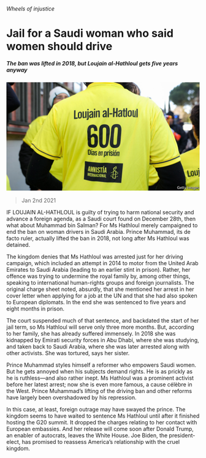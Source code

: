 ###### Wheels of injustice

# Jail for a Saudi woman who said women should drive 

##### The ban was lifted in 2018, but Loujain al-Hathloul gets five years anyway 

![image](images/20210102_MAP501.jpg) 

> Jan 2nd 2021 


IF LOUJAIN AL-HATHLOUL is guilty of trying to harm national security and advance a foreign agenda, as a Saudi court found on December 28th, then what about Muhammad bin Salman? For Ms Hathloul merely campaigned to end the ban on woman drivers in Saudi Arabia. Prince Muhammad, its de facto ruler, actually lifted the ban in 2018, not long after Ms Hathloul was detained.


The kingdom denies that Ms Hathloul was arrested just for her driving campaign, which included an attempt in 2014 to motor from the United Arab Emirates to Saudi Arabia (leading to an earlier stint in prison). Rather, her offence was trying to undermine the royal family by, among other things, speaking to international human-rights groups and foreign journalists. The original charge sheet noted, absurdly, that she mentioned her arrest in her cover letter when applying for a job at the UN and that she had also spoken to European diplomats. In the end she was sentenced to five years and eight months in prison.



The court suspended much of that sentence, and backdated the start of her jail term, so Ms Hathloul will serve only three more months. But, according to her family, she has already suffered immensely. In 2018 she was kidnapped by Emirati security forces in Abu Dhabi, where she was studying, and taken back to Saudi Arabia, where she was later arrested along with other activists. She was tortured, says her sister.


Prince Muhammad styles himself a reformer who empowers Saudi women. But he gets annoyed when his subjects demand rights. He is as prickly as he is ruthless—and also rather inept. Ms Hathloul was a prominent activist before her latest arrest; now she is even more famous, a cause célèbre in the West. Prince Muhammad’s lifting of the driving ban and other reforms have largely been overshadowed by his repression.


In this case, at least, foreign outrage may have swayed the prince. The kingdom seems to have waited to sentence Ms Hathloul until after it finished hosting the G20 summit. It dropped the charges relating to her contact with European embassies. And her release will come soon after Donald Trump, an enabler of autocrats, leaves the White House. Joe Biden, the president-elect, has promised to reassess America’s relationship with the cruel kingdom.

